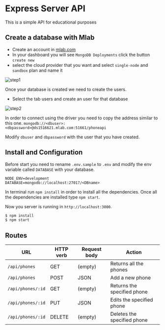 # Express Server API

This is a simple API for educational purposes

## Create a database with Mlab

- Create an account in [mlab.com](https://mlab.com)
- In your dashboard you will see `MongoDB Deployments` click the button `create new`
- select the cloud provider that you want and select `single-node` and `sandbox` plan and name it

![step1](https://cloud.githubusercontent.com/assets/13393006/26530614/8024372e-43d8-11e7-9390-18b861df5608.png)

Once your database is created we need to create the users.

-	Select the tab users and create an user for that database

![step2](https://cloud.githubusercontent.com/assets/13393006/26530616/840d7d5a-43d8-11e7-80fa-51e5fbd733b1.png)

In order to connect using the driver you need to copy the address similar to this one.
`mongodb://<dbuser>:<dbpassword>@ds1516621.mlab.com:51661/phoneapi`

Modify `dbuser` and `dbpassword` with the user that you have created.

## Install and Configuration

Before start you need to rename `.env.sample` to `.env` and modify the env variable called `DATABASE` with your database.

```
NODE_ENV=development
DATABASE=mongodb://localhost:27017/<DBname>
```

In terminal run `npm install` in order to install all the dependencies. Once all the dependencies are installed type `npm start`. 

Now you server is running in `http://localhost:3000`.

```bash
$ npm install
$ npm start
```

## Routes

| URL | HTTP verb | Request body | Action |
|-----|----------|-----------|--------|
| `/api/phones` | GET | (empty) | Returns all the phones |
| `/api/phones` | POST | JSON | Add a new phone |
| `/api/phones/:id` | GET | (empty) | Returns the specified phone |
| `/api/phones/:id` | PUT | JSON | Edits the specified phone |
| `/api/phones/:id` | DELETE | (empty) | Deletes the specified phone |

